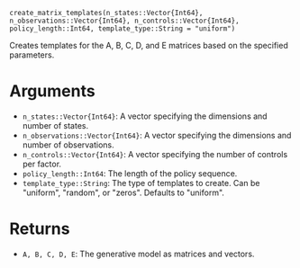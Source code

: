 ```
create_matrix_templates(n_states::Vector{Int64}, n_observations::Vector{Int64}, n_controls::Vector{Int64}, policy_length::Int64, template_type::String = "uniform")
```

Creates templates for the A, B, C, D, and E matrices based on the specified parameters.

# Arguments

  * `n_states::Vector{Int64}`: A vector specifying the dimensions and number of states.
  * `n_observations::Vector{Int64}`: A vector specifying the dimensions and number of observations.
  * `n_controls::Vector{Int64}`: A vector specifying the number of controls per factor.
  * `policy_length::Int64`: The length of the policy sequence.
  * `template_type::String`: The type of templates to create. Can be "uniform", "random", or "zeros". Defaults to "uniform".

# Returns

  * `A, B, C, D, E`: The generative model as matrices and vectors.
